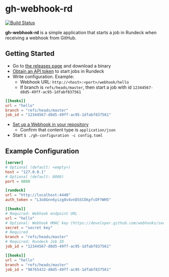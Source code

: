 # gh-webhook-rd

[![Build Status](https://travis-ci.org/ymyzk/gh-webhook-rd.svg?branch=master)](https://travis-ci.org/ymyzk/gh-webhook-rd)

**gh-webhook-rd** is a simple application that starts a job in Rundeck when receiving a webhook from GitHub.

## Getting Started
- Go to [the releases page](https://github.com/ymyzk/gh-webhook-rd/releases) and download a binary
- [Obtain an API token](http://rundeck.org/docs/api/#token-authentication) to start jobs in Rundeck
- Write configuration.  Example:
  - Webhook URL: `http://<host>:<port>/webhook/hello`
  - If branch is `refs/heads/master`, then start a job with id `12344567-d8d5-49ff-ac95-1dfabf837561`
```toml
[[hooks]]
url = "hello"
branch = "refs/heads/master"
job_id = "12344567-d8d5-49ff-ac95-1dfabf837561"
```
- [Set up a Webhook in your repository](https://developer.github.com/webhooks/creating/)
  - Confirm that content type is `application/json`
- Start `$ ./gh-configuration -c config.toml`

## Example Configuration
```toml
[server]
# Optional (default: <empty>)
host = "127.0.0.1"
# Optional (default: 8080)
port = 8080

[rundeck]
url = "http://localhost:4440"
auth_token = "L3o8Gnn6yizg8v4vnDSSCOkpfcDFYWH5"

[[hooks]]
# Required: Webhook endpoint URL
url = "hello"
# Optional: Webhook HMAC key (https://developer.github.com/webhooks/securing/)
secret = "secret key"
# Required
branch = "refs/heads/master"
# Required: Rundeck Job ID
job_id = "12344567-d8d5-49ff-ac95-1dfabf837561"

[[hooks]]
url = "hello"
branch = "refs/heads/master"
job_id = "98765432-d8d5-49ff-ac95-1dfabf837561"
```
